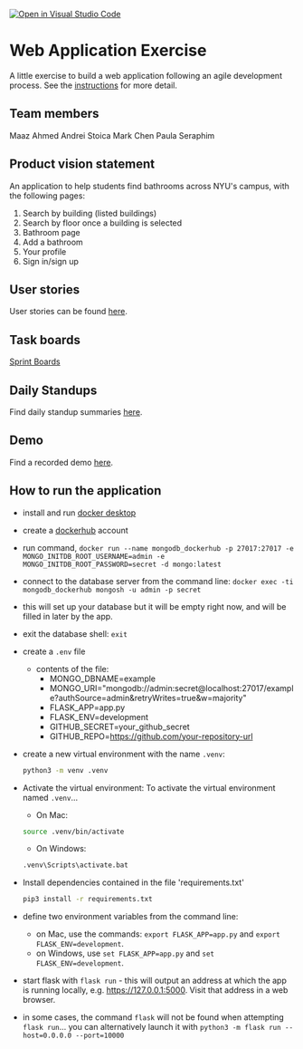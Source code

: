 [![Open in Visual Studio Code](https://classroom.github.com/assets/open-in-vscode-c66648af7eb3fe8bc4f294546bfd86ef473780cde1dea487d3c4ff354943c9ae.svg)](https://classroom.github.com/online_ide?assignment_repo_id=8874483&assignment_repo_type=AssignmentRepo)
# Web Application Exercise

A little exercise to build a web application following an agile development process. See the [instructions](instructions.md) for more detail.

## Team members
Maaz Ahmed
Andrei Stoica
Mark Chen
Paula Seraphim

## Product vision statement
An application to help students find bathrooms across NYU's campus, with the following pages:
1. Search by building (listed buildings)
2. Search by floor once a building is selected
3. Bathroom page
4. Add a bathroom
5. Your profile
6. Sign in/sign up

## User stories

User stories can be found [here](https://github.com/software-students-fall2022/web-app-exercise-team-3-1/issues).

## Task boards

[Sprint Boards](https://github.com/software-students-fall2022/web-app-exercise-team-3-1/projects?query=is:open)

## Daily Standups
Find daily standup summaries [here](https://docs.google.com/document/d/1l_AtEtYUgvswqCIDV1XkllwdDflMdx1pdjg-QFJPSUE/edit).

## Demo
Find a recorded demo [here](https://drive.google.com/file/d/1ndM4sruBuC13mQRwOoBajRkeyA2mtad5/view?pli=1).

## How to run the application
- install and run [docker desktop](https://www.docker.com/get-started)
- create a [dockerhub](https://hub.docker.com/signup) account
- run command, `docker run --name mongodb_dockerhub -p 27017:27017 -e MONGO_INITDB_ROOT_USERNAME=admin -e MONGO_INITDB_ROOT_PASSWORD=secret -d mongo:latest`
- connect to the database server from the command line: `docker exec -ti mongodb_dockerhub mongosh -u admin -p secret`
- this will set up your database but it will be empty right now, and will be filled in later by the app.
- exit the database shell: `exit`
- create a `.env` file
    - contents of the file:
        - MONGO_DBNAME=example
        - MONGO_URI="mongodb://admin:secret@localhost:27017/example?authSource=admin&retryWrites=true&w=majority"
        - FLASK_APP=app.py
        - FLASK_ENV=development
        - GITHUB_SECRET=your_github_secret
        - GITHUB_REPO=https://github.com/your-repository-url
- create a new virtual environment with the name `.venv`:
    ```bash
    python3 -m venv .venv
    ```
- Activate the virtual environment:
To activate the virtual environment named `.venv`...

    - On Mac:

    ```bash
    source .venv/bin/activate
    ```

    - On Windows:

    ```bash
    .venv\Scripts\activate.bat
    ```
- Install dependencies contained in the file 'requirements.txt'
    ```bash
    pip3 install -r requirements.txt
    ```
- define two environment variables from the command line:
  - on Mac, use the commands: `export FLASK_APP=app.py` and `export FLASK_ENV=development`.
  - on Windows, use `set FLASK_APP=app.py` and `set FLASK_ENV=development`.
- start flask with `flask run` - this will output an address at which the app is running locally, e.g. https://127.0.0.1:5000. Visit that address in a web browser.
- in some cases, the command `flask` will not be found when attempting `flask run`... you can alternatively launch it with `python3 -m flask run --host=0.0.0.0 --port=10000`

